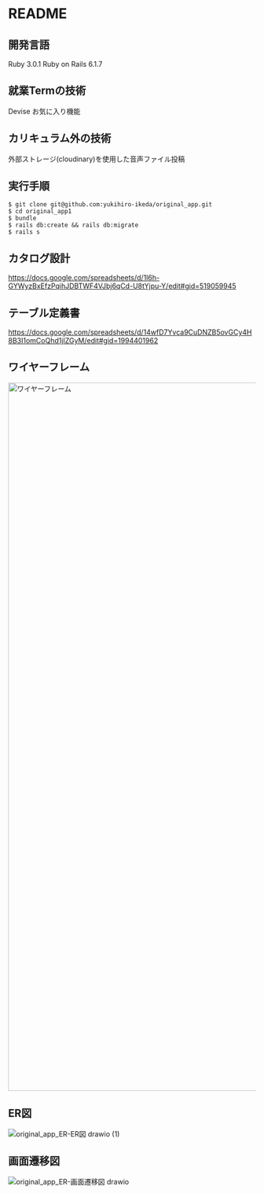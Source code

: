 # README

開発言語
----------
Ruby 3.0.1
Ruby on Rails 6.1.7

就業Termの技術
----------
Devise
お気に入り機能

カリキュラム外の技術
----------
外部ストレージ(cloudinary)を使用した音声ファイル投稿

実行手順
----------

```
$ git clone git@github.com:yukihiro-ikeda/original_app.git
$ cd original_app1
$ bundle
$ rails db:create && rails db:migrate
$ rails s
```

カタログ設計
-----------
https://docs.google.com/spreadsheets/d/1l6h-GYWyzBxEfzPqihJDBTWF4VJbj6qCd-U8tYjpu-Y/edit#gid=519059945

テーブル定義書
-----------
https://docs.google.com/spreadsheets/d/14wfD7Yvca9CuDNZB5ovGCy4H8B3I1omCoQhd1jIZGyM/edit#gid=1994401962

ワイヤーフレーム
-----------
 <img width="1440" alt="ワイヤーフレーム" src="https://user-images.githubusercontent.com/112834004/205644019-c0e7b155-2014-428a-898d-4b33fe0a63e6.png">


ER図
-----------
![original_app_ER-ER図 drawio (1)](https://user-images.githubusercontent.com/112834004/205775303-6a6f03b0-1917-4d24-a39c-493909448494.png)


画面遷移図
-----------
![original_app_ER-画面遷移図 drawio](https://user-images.githubusercontent.com/112834004/205644293-bd84d2d0-4d0f-4f1a-add4-7c8452256095.png)
